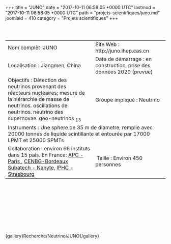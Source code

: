 +++
title = "JUNO"
date = "2017-10-11 06:58:05 +0000 UTC"
lastmod = "2017-10-11 06:58:05 +0000 UTC"
path = "projets-scientifiques/juno.md"
joomlaid = 410
category = "Projets scientifiques"
+++
<p> </p>
<table border="0" align="left">
<tbody>
<tr>
<td>Nom complèt :JUNO</td>
<td>Site Web : http://juno.ihep.cas.cn</td>
</tr>
<tr>
<td>Localisation : Jiangmen, China</td>
<td>Date de démarrage : en construction, prise des données 2020 (prevue)</td>
</tr>
<tr>
<td>Objectifs : Dètection des neutrinos provenant des réacteurs nucléaires; mesure de la hiérarchie de masse de neutrinos. oscillations de neutrinos. neutrino des supernovae. geo-neutrinos <sub>13</sub></td>
<td>Groupe impliqué : Neutrino</td>
</tr>
<tr>
<td colspan="2">Instruments : Une sphere de 35 m de diametre, remplie avec 20000 tonnes de liquide scintillante et entourée par 17000 LPMT et 25000 SPMTs</td>
</tr>
<tr>
<td>Collaboration : environ 66 instituts dans 15 pais. En France: <a href="http://www.apc.univ-paris7.fr/APC_CS/">APC - Paris </a>, <a href="http://www.cenbg.in2p3.fr"> CENBG-Bordeaux </a><a href="http://www-subatech.in2p3.fr/">Subatech - Nanyte</a>, <a href="http://iphc.cnrs.fr/">IPHC - Strasbourg </a></td>
<td> Taille : Environ 450 personnes</td>
</tr>
</tbody>
</table>
<p> </p>
<p> </p>
<p> </p>
<p> </p>
<p> </p>
<p>{gallery}Recherche/Neutrino/JUNO{/gallery}</p>